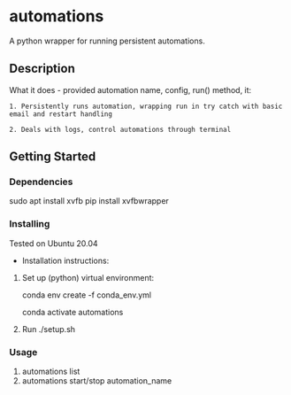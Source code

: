 
# automations

A python wrapper for running persistent automations.


## Description

What it does - provided automation name, config, run() method, it:

    1. Persistently runs automation, wrapping run in try catch with basic email and restart handling
    
    2. Deals with logs, control automations through terminal


## Getting Started

### Dependencies


sudo apt install xvfb
pip install xvfbwrapper

### Installing

Tested on Ubuntu 20.04 

* Installation instructions:

1. Set up (python) virtual environment:

    conda env create -f conda_env.yml
    
    conda activate automations

2. Run ./setup.sh

### Usage

1. automations list 
2. automations start/stop automation_name 








